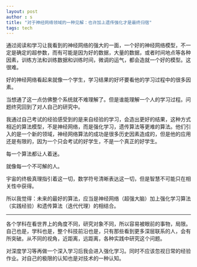 ```yaml
---
layout: post
author : s
title: "对于神经网络领域的一种见解：也许加上遗传强化才是最终归宿"
tags: tech
---
```


通过阅读和学习让我看到的神经网络的强大的一面，一个好的神经网络模型，不一定是确定的超参数，而有可能是因为好的数据，大量的数据，或者时间地点等各种因素，训练方法和训练数据和训练时间，微调的运气，都会造就一个好的模型。这很难。

好的神经网络看起来就像一个学生，学习结果的好坏要看他的学习过程中的很多因素。

当想通了这一点仿佛整个系统就不难理解了。但是谁能理解一个人的学习过程。问题终究回到了对人自己的研究中。

我通过自己考试的经验感受到的是来自经验的学习，会造出更好的结果，这种方式相近的算法模型，不是神经网络，而是强化学习，遗传算法等更难的算法。他们引入的是一个新的领域，神经网络算法的成功是很多历史因素造成的，但是他的应用还是有限的，因为一个只会考试的好学生，不是一个真正的好学生。

每一个算法都让人着迷。

就像每一个不可解的人。

宇宙的终极真理指引着这一切，数学符号清晰表达这一切，但是智慧不可能只在相关性中获得。

所以我觉得：未来的最好的算法，应当是神经网络（超强大脑）加上强化学习算法（实践经验）和遗传算法（迭代代理）的相结合。

---

各个学科在看世界上的角度不同，研究对象不同，所以容易被眼前的事物，局限。自己也是，学科也是，整个科技前沿也是，只有那些看到更多深层联系的人，会有所突破。从不同的视角，近距离，远距离，各种实践中研究这个问题。

对深度学习等再做一个深入学习后我会进入强化学习。同时不应该忽视日常的经验作业。对自己的极限的认知也是对技术的一种认知。
